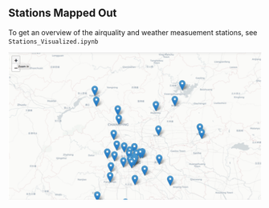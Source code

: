 ## Stations Mapped Out 

To get an overview of the airquality and weather measuement stations, see `Stations_Visualized.ipynb`

![Alt text](figures/airquality_stations_mapped.png?raw=true "Airquality Stations Mapped")
